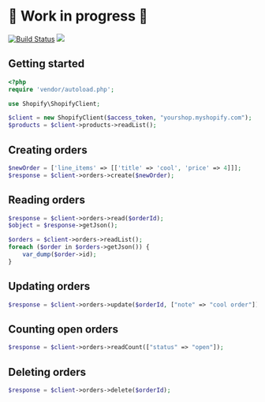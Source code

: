 
# 🚧 Work in progress 🚧

[![Build Status](https://travis-ci.org/shopify/shopify-php.svg?branch=master)](https://travis-ci.org/shopify/shopify-php) <a href="https://codeclimate.com/github/shopify/shopify-php/coverage"><img src="https://codeclimate.com/github/shopify/shopify-php/badges/coverage.svg" /></a>

## Getting started

```php
<?php
require 'vendor/autoload.php'; 

use Shopify\ShopifyClient;

$client = new ShopifyClient($access_token, "yourshop.myshopify.com");
$products = $client->products->readList();

```

## Creating orders

```php
$newOrder = ['line_items' => [['title' => 'cool', 'price' => 4]]];
$response = $client->orders->create($newOrder);
```

## Reading orders

```php
$response = $client->orders->read($orderId);
$object = $response->getJson();
```

```php
$orders = $client->orders->readList();
foreach ($order in $orders->getJson()) {
    var_dump($order->id);
}
```

## Updating orders

```php
$response = $client->orders->update($orderId, ["note" => "cool order"]);
```

## Counting open orders

```php
$response = $client->orders->readCount(["status" => "open"]);
```

## Deleting orders

```php
$response = $client->orders->delete($orderId);
```
